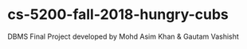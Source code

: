 # cs-5200-fall-2018-hungry-cubs
DBMS Final Project developed by Mohd Asim Khan &amp; Gautam Vashisht
